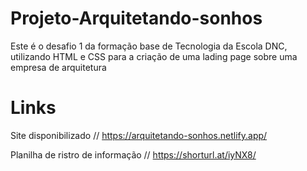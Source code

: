 # Projeto-Arquitetando-sonhos
Este é o desafio 1 da formação base de Tecnologia da Escola DNC, utilizando HTML e CSS para a criação de uma lading page sobre uma empresa de arquitetura

# Links 
Site disponibilizado // https://arquitetando-sonhos.netlify.app/ 

Planilha de ristro de informação // https://shorturl.at/iyNX8/

